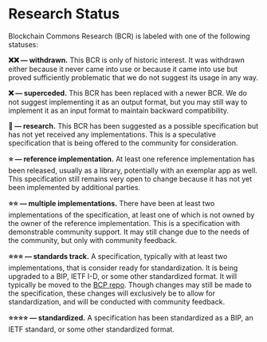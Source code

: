 # Research Status

Blockchain Commons Research (BCR) is labeled with one of the following statuses:

**❌❌ — withdrawn.** This BCR is only of historic interest. It was withdrawn either because it never came into use or because it came into use but proved sufficiently problematic that we do not suggest its usage in any way.

**❌ — superceded.** This BCR has been replaced with a newer BCR. We do not suggest implementing it as an output format, but you may still way to implement it as an input format to maintain backward compatibility.

**📙 — research.** This BCR has been suggested as a possible specification but has not yet received any implementations. This is a speculative specification that is being offered to the community for consideration.

**⭐️ — reference implementation.** At least one reference implementation has been released, usually as a library, potentially with an exemplar app as well. This specification still remains very open to change because it has not yet been implemented by additional parties.

**⭐️⭐️ — multiple implementations.** There have been at least two implementations of the specification, at least one of which is not owned by the owner of the reference implementation. This is a specification with demonstrable community support. It may still change due to the needs of the community, but only with community feedback.

**⭐️⭐️⭐️ — standards track.** A specification, typically with at least two implementations, that is consider ready for standardization. It is being upgraded to a BIP, IETF I-D, or some other standardized format. It will typically be moved to the [BCP repo](https://github.com/BlockchainCommons/bcps). Though changes may still be made to the specification, these changes will exclusively be to allow for standardization, and will be conducted with community feedback.

**⭐️⭐️⭐️⭐️ — standardized.** A specification has been standardized as a BIP, an IETF standard, or some other standardized format.

